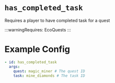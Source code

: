 # `has_completed_task`

Requires a player to have completed task for a quest

:::warningRequires:
EcoQuests
:::

# Example Config
```yaml
- id: has_completed_task
  args:
    quest: magic_miner # The quest ID
    task: mine_diamonds # The task ID
```

